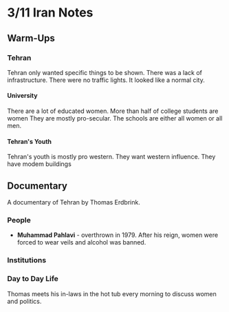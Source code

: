 # 3/11 Iran Notes
## Warm-Ups
### Tehran
Tehran only wanted specific things to be shown. There was a lack of infrastructure. There were no traffic lights. It looked like a normal city.
#### University
There are a lot of educated women. More than half of college students are women They are mostly pro-secular. The schools are either all women or all men.
#### Tehran's Youth
Tehran's youth is mostly pro western. They want western influence. They have modem buildings
## Documentary
A documentary of Tehran by Thomas Erdbrink.

### People
- **Muhammad Pahlavi** - overthrown in 1979. After his reign, women were forced to wear veils and alcohol was banned.
### Institutions

### Day to Day Life
Thomas meets his in-laws in the hot tub every morning to discuss women and politics. 

<!--stackedit_data:
eyJoaXN0b3J5IjpbMTQzMzEzODU3NCwxNzY3MzY2OTYwXX0=
-->